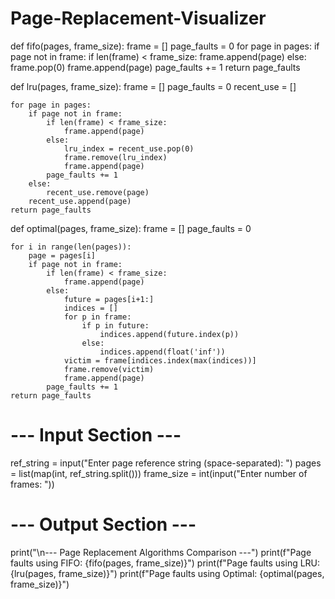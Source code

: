 # Page-Replacement-Visualizer
def fifo(pages, frame_size):
    frame = []
    page_faults = 0
    for page in pages:
        if page not in frame:
            if len(frame) < frame_size:
                frame.append(page)
            else:
                frame.pop(0)
                frame.append(page)
            page_faults += 1
    return page_faults

def lru(pages, frame_size):
    frame = []
    page_faults = 0
    recent_use = []

    for page in pages:
        if page not in frame:
            if len(frame) < frame_size:
                frame.append(page)
            else:
                lru_index = recent_use.pop(0)
                frame.remove(lru_index)
                frame.append(page)
            page_faults += 1
        else:
            recent_use.remove(page)
        recent_use.append(page)
    return page_faults

def optimal(pages, frame_size):
    frame = []
    page_faults = 0

    for i in range(len(pages)):
        page = pages[i]
        if page not in frame:
            if len(frame) < frame_size:
                frame.append(page)
            else:
                future = pages[i+1:]
                indices = []
                for p in frame:
                    if p in future:
                        indices.append(future.index(p))
                    else:
                        indices.append(float('inf'))
                victim = frame[indices.index(max(indices))]
                frame.remove(victim)
                frame.append(page)
            page_faults += 1
    return page_faults
# --- Input Section ---
ref_string = input("Enter page reference string (space-separated): ")
pages = list(map(int, ref_string.split()))
frame_size = int(input("Enter number of frames: "))
# --- Output Section ---
print("\n--- Page Replacement Algorithms Comparison ---")
print(f"Page faults using FIFO:    {fifo(pages, frame_size)}")
print(f"Page faults using LRU:     {lru(pages, frame_size)}")
print(f"Page faults using Optimal: {optimal(pages, frame_size)}")

